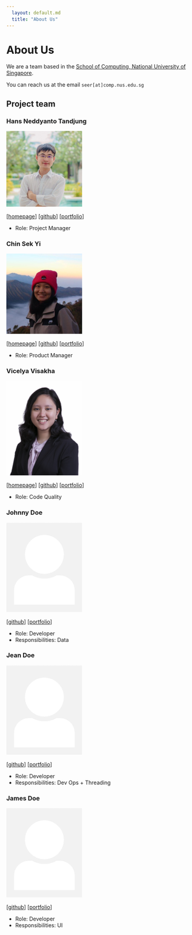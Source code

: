 ```yaml
---
  layout: default.md
  title: "About Us"
---
```


# About Us

We are a team based in the [School of Computing, National University of Singapore](http://www.comp.nus.edu.sg).

You can reach us at the email `seer[at]comp.nus.edu.sg`

## Project team


### Hans Neddyanto Tandjung


<img src="images/hansneddyanto.png" width="200px">

[[homepage](https://github.com/hansneddyanto)]
[[github](https://github.com/hansneddyantoe)]
[[portfolio](https://github.com/hansneddyanto)]

* Role: Project Manager


### Chin Sek Yi
<img src="images/chinsekyi.png" width="200px">

[[homepage](http://www.comp.nus.edu.sg/~damithch)]
[[github](https://github.com/ChinSekYi)]
[[portfolio](https://github.com/ChinSekYi)]

* Role: Product Manager

### Vicelya Visakha

<img src="images/vicelyav.png" width="200px">

[[homepage](http://www.comp.nus.edu.sg/~damithch)]
[[github](https://github.com/vicelyav)]
[[portfolio](https://github.com/vicelyav)]

* Role: Code Quality

### Johnny Doe

<img src="images/johndoe.png" width="200px">

[[github](http://github.com/johndoe)] [[portfolio](team/johndoe.md)]

* Role: Developer
* Responsibilities: Data

### Jean Doe

<img src="images/johndoe.png" width="200px">

[[github](http://github.com/johndoe)]
[[portfolio](team/johndoe.md)]

* Role: Developer
* Responsibilities: Dev Ops + Threading

### James Doe

<img src="images/johndoe.png" width="200px">

[[github](http://github.com/johndoe)]
[[portfolio](team/johndoe.md)]

* Role: Developer
* Responsibilities: UI
